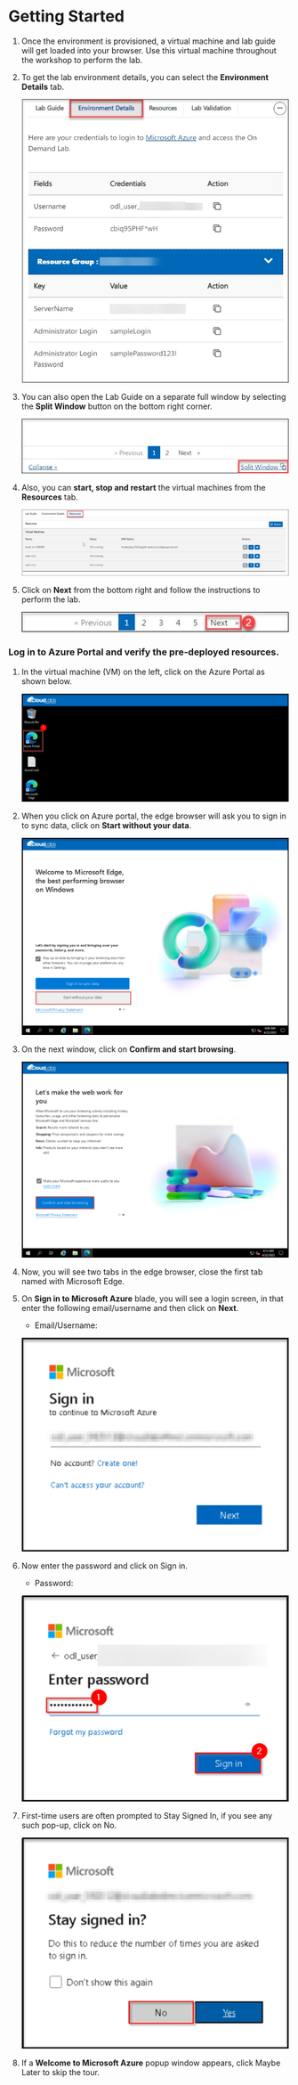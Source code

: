 # Getting Started

1. Once the environment is provisioned, a virtual machine and lab guide will get loaded into your browser. Use this virtual machine throughout the workshop to perform the lab.

1. To get the lab environment details, you can select the **Environment Details** tab.

    ![](../CloudLabs.AI/Images/image-100.png)

1. You can also open the Lab Guide on a separate full window by selecting the **Split Window** button on the bottom right corner.

    ![](../CloudLabs.AI/Images/image-200.jpg)    

1. Also, you can **start, stop and restart** the virtual machines from the **Resources** tab.

    ![](../CloudLabs.AI/Images/image002.jpg)
    
1. Click on **Next** from the bottom right and follow the instructions to perform the lab.

    ![](../CloudLabs.AI/Images/image-901.jpg)

### Log in to Azure Portal and verify the pre-deployed resources.

1. In the virtual machine (VM) on the left, click on the Azure Portal as shown below.

    ![](../CloudLabs.AI/Images/azure.png)

1. When you click on Azure portal, the edge browser will ask you to sign in to sync data, click on **Start without your data**.

    ![](../CloudLabs.AI/Images/welcomegmail.png)

1. On the next window, click on **Confirm and start browsing**.

     ![](../CloudLabs.AI/Images/welcomegamail2.png)

1. Now, you will see two tabs in the edge browser, close the first tab named with Microsoft Edge.

1. On **Sign in to Microsoft Azure** blade, you will see a login screen, in that enter the following email/username and then click on **Next**. 

    * Email/Username: <inject key="AzureAdUserEmail"></inject>

     ![](../CloudLabs.AI/Images/portal1.png)
     
1. Now enter the password and click on Sign in.
   * Password: <inject key="AzureAdUserPassword"></inject>
  
    ![](../CloudLabs.AI/Images/portal2.png)

1. First-time users are often prompted to Stay Signed In, if you see any such pop-up, click on No.

    ![](../CloudLabs.AI/Images/portal3.png)

1. If a **Welcome to Microsoft Azure** popup window appears, click Maybe Later to skip the tour.
    
